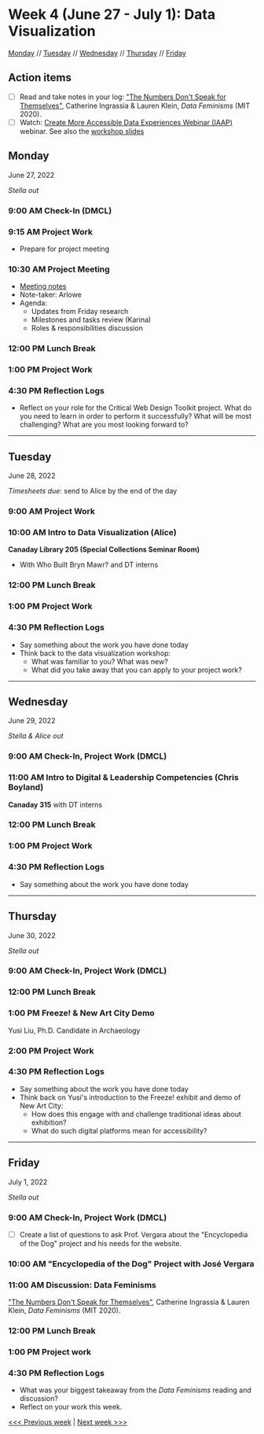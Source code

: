 # Week 4 (June 27 - July 1): Data Visualization

[Monday](#monday) // [Tuesday](#tuesday) // [Wednesday](#wednesday) // [Thursday](#thursday) // [Friday](#friday)

## Action items
- [ ] Read and take notes in your log: ["The Numbers Don't Speak for Themselves"](https://data-feminism.mitpress.mit.edu/pub/czq9dfs5/release/3), Catherine Ingrassia & Lauren Klein, *Data Feminisms* (MIT 2020).
- [ ] Watch: [Create More Accessible Data Experiences Webinar (IAAP)](https://www.youtube.com/watch?v=BMr_p9eESpY) webinar. See also the [workshop slides](https://g3ict-my.sharepoint.com/:p:/g/personal/events_accessibilityassociation_org/ETTsa9u-85RHpXVsbIsnzUoBu6hqL6CI3_L86lXy56x7GA?rtime=nO3dHTxV2kg)

## Monday
June 27, 2022

*Stella out*

### 9:00 AM Check-In (DMCL)

### 9:15 AM Project Work
- Prepare for project meeting

### 10:30 AM Project Meeting
- [Meeting notes](https://brynmawr.sharepoint.com/:w:/s/dssf/EaP48Y-n3RlFsQqSd4O42pEBsDETlHeNBtzRzBI7l6MNNA?e=J6Ru1a)
- Note-taker: Arlowe
- Agenda:
  - Updates from Friday research
  - Milestones and tasks review (Karina)
  - Roles & responsibilities discussion

### 12:00 PM Lunch Break

### 1:00 PM Project Work

### 4:30 PM Reflection Logs
- Reflect on your role for the Critical Web Design Toolkit project. What do you need to learn in order to perform it successfully? What will be most challenging? What are you most looking forward to?
 
---

## Tuesday
June 28, 2022

*Timesheets due*: send to Alice by the end of the day


### 9:00 AM Project Work

### 10:00 AM Intro to Data Visualization (Alice)

**Canaday Library 205 (Special Collections Seminar Room)**

- With Who Built Bryn Mawr? and DT interns

### 12:00 PM Lunch Break

### 1:00 PM Project Work

### 4:30 PM Reflection Logs
- Say something about the work you have done today
- Think back to the data visualization workshop: 
  - What was familiar to you? What was new? 
  - What did you take away that you can apply to your project work?

---

## Wednesday
June 29, 2022

*Stella & Alice out*

### 9:00 AM Check-In, Project Work (DMCL)

### 11:00 AM Intro to Digital & Leadership Competencies (Chris Boyland)

**Canaday 315** with DT interns

### 12:00 PM Lunch Break

### 1:00 PM Project Work

### 4:30 PM Reflection Logs
- Say something about the work you have done today

---

## Thursday
June 30, 2022

*Stella out*

### 9:00 AM Check-In, Project Work (DMCL)

### 12:00 PM Lunch Break

### 1:00 PM Freeze! & New Art City Demo

Yusi Liu, Ph.D. Candidate in Archaeology

### 2:00 PM Project Work

### 4:30 PM Reflection Logs
- Say something about the work you have done today
- Think back on Yusi's introduction to the Freeze! exhibit and demo of New Art City:
  - How does this engage with and challenge traditional ideas about exhibition?
  - What do such digital platforms mean for accessibility?

---

## Friday
July 1, 2022

*Stella out*

### 9:00 AM Check-In, Project Work (DMCL)
- [ ] Create a list of questions to ask Prof. Vergara about the "Encyclopedia of the Dog" project and his needs for the website.

### 10:00 AM "Encyclopedia of the Dog" Project with José Vergara

### 11:00 AM Discussion: Data Feminisms
["The Numbers Don't Speak for Themselves"](https://data-feminism.mitpress.mit.edu/pub/czq9dfs5/release/3), Catherine Ingrassia & Lauren Klein, *Data Feminisms* (MIT 2020).

### 12:00 PM Lunch Break

### 1:00 PM Project work

### 4:30 PM Reflection Logs
- What was your biggest takeaway from the *Data Feminisms* reading and discussion?
- Reflect on your work this week.

[<<< Previous week](04-design.md) | [Next week >>>](06-exhib.md)
